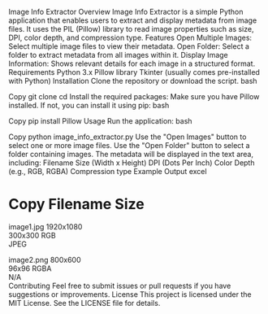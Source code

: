 Image Info Extractor
Overview
Image Info Extractor is a simple Python application that enables users to extract and display metadata from image files. It uses the PIL (Pillow) library to read image properties such as size, DPI, color depth, and compression type.
Features
Open Multiple Images: Select multiple image files to view their metadata.
Open Folder: Select a folder to extract metadata from all images within it.
Display Image Information: Shows relevant details for each image in a structured format.
Requirements
Python 3.x
Pillow library
Tkinter (usually comes pre-installed with Python)
Installation
Clone the repository or download the script.
bash

Copy
git clone <repository-url>
cd <repository-directory>
Install the required packages: Make sure you have Pillow installed. If not, you can install it using pip:
bash

Copy
pip install Pillow
Usage
Run the application:
bash

Copy
python image_info_extractor.py
Use the "Open Images" button to select one or more image files.
Use the "Open Folder" button to select a folder containing images.
The metadata will be displayed in the text area, including:
Filename
Size (Width x Height)
DPI (Dots Per Inch)
Color Depth (e.g., RGB, RGBA)
Compression type
Example Output
excel

Copy
Filename                      Size          
=========================================
image1.jpg                   1920x1080    
300x300    RGB             
JPEG            


image2.png                   800x600      
96x96      RGBA            
N/A              
Contributing
Feel free to submit issues or pull requests if you have suggestions or improvements.
License
This project is licensed under the MIT License. See the LICENSE file for details.
